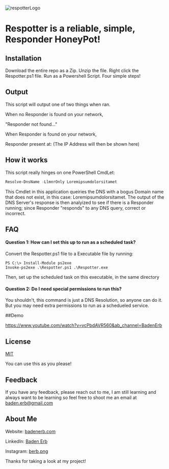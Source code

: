 ![respotterLogo](https://github.com/badenerb/Respotter/assets/97712507/ab9f36e2-de4c-47e1-b227-7d0c502d3b82)

# Respotter is a reliable, simple, Responder HoneyPot!

## Installation
Download the entire repo as a Zip. Unzip the file. Right click the Respotter.ps1 file. Run as a Powershell Script. Four simple steps!

## Output
This script will output one of two things when ran. 

When no Responder is found on your network, 

"Responder not found..."

When Responder is found on your network, 

Responder present at: (The IP Address will then be shown here)

## How it works
This script really hinges on one PowerShell CmdLet:
```PowerShell
Resolve-DnsName -LlmnrOnly Loremipsumdolorsitamet
```
This Cmdlet in this application queiries the DNS with a bogus Domain name that does not exist, in this case: Loremipsumdolorsitamet. The output of the DNS Server's response is then analyized to see if there is a Responder running; since Responder "responds" to any DNS query, correct or incorrect.

## FAQ

#### Question 1: How can I set this up to run as a scheduled task?

Convert the Respotter.ps1 file to a Executable file by running: 

    PS C:\> Install-Module ps2exe
    Invoke-ps2exe .\Respotter.ps1 .\Respotter.exe
Then, set up the scheduled task on this executable, in the same directory

#### Question 2: Do I need special permissions to run this?

You shouldn't, this command is just a DNS Resolution, so anyone can do it. But you may need extra permissions to run as a schedueled service.

##Demo

https://www.youtube.com/watch?v=vcPbdAVR560&ab_channel=BadenErb


## License

[MIT](https://choosealicense.com/licenses/mit/) 

You can use this as you please!


## Feedback

If you have any feedback, please reach out to me, I am still learning and always want to be learning so feel free to shoot me an email at baden.erb@gmail.com


## About Me

Website: [badenerb.com](https://badenerb.com) 

LinkedIn: [Baden Erb](https://www.linkedin.com/in/badenerb/)

Instagram: [berb.png](https://www.instagram.com/berb.png)

Thanks for taking a look at my project!
